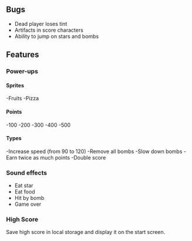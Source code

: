 ## Bugs

- Dead player loses tint
- Artifacts in score characters
- Ability to jump on stars and bombs

## Features

### Power-ups

#### Sprites

-Fruits
-Pizza

#### Points

-100
-200
-300
-400
-500

#### Types

-Increase speed (from 90 to 120)
-Remove all bombs
-Slow down bombs
-Earn twice as much points
-Double score

### Sound effects

- Eat star
- Eat food
- Hit by bomb
- Game over

### High Score

Save high score in local storage and display it on the start screen.

